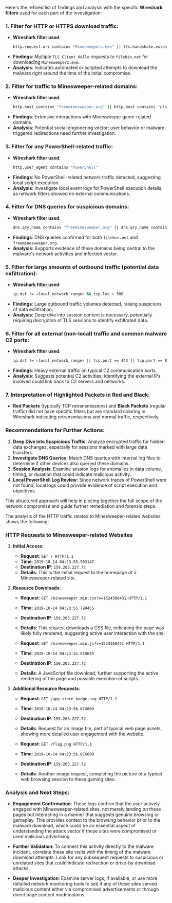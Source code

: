 Here's the refined list of findings and analysis with the specific **Wireshark filters** used for each part of the investigation:

### 1. **Filter for HTTP or HTTPS download traffic:**
   - **Wireshark filter used**:
     ```bash
     http.request.uri contains "Minesweeperz.exe" || tls.handshake.extensions_server_name contains "filebin.net"
     ```
   - **Findings**: Multiple `TLS Client Hello` requests to `filebin.net` for downloading `Minesweeperz.exe`.
   - **Analysis**: Indicates automated or scripted attempts to download the malware right around the time of the initial compromise.

### 2. **Filter for traffic to Minesweeper-related domains:**
   - **Wireshark filter used**:
     ```bash
     http.host contains "freeminesweeper.org" || http.host contains "play-minesweeper.com" || http.host contains "minesweeperonline.com"
     ```
   - **Findings**: Extensive interactions with Minesweeper game-related domains.
   - **Analysis**: Potential social engineering vector; user behavior or malware-triggered redirections need further investigation.

### 3. **Filter for any PowerShell-related traffic:**
   - **Wireshark filter used**:
     ```bash
     http.user_agent contains "PowerShell"
     ```
   - **Findings**: No PowerShell-related network traffic detected, suggesting local script execution.
   - **Analysis**: Investigate local event logs for PowerShell execution details, as network filters showed no external communications.

### 4. **Filter for DNS queries for suspicious domains:**
   - **Wireshark filter used**:
     ```bash
     dns.qry.name contains "freeminesweeper.org" || dns.qry.name contains "filebin.net"
     ```
   - **Findings**: DNS queries confirmed for both `filebin.net` and `freeminesweeper.org`.
   - **Analysis**: Supports evidence of these domains being central to the malware's network activities and infection vector.

### 5. **Filter for large amounts of outbound traffic (potential data exfiltration):**
   - **Wireshark filter used**:
     ```bash
     ip.dst != <local_network_range> && tcp.len > 500
     ```
   - **Findings**: Large outbound traffic volumes detected, raising suspicions of data exfiltration.
   - **Analysis**: Deep dive into session content is necessary, potentially requiring decryption of TLS sessions to identify exfiltrated data.

### 6. **Filter for all external (non-local) traffic and common malware C2 ports:**
   - **Wireshark filter used**:
     ```bash
     ip.dst != <local_network_range> || tcp.port == 443 || tcp.port == 80
     ```
   - **Findings**: Heavy external traffic on typical C2 communication ports.
   - **Analysis**: Suggests potential C2 activities; identifying the external IPs involved could link back to C2 servers and networks.

### 7. **Interpretation of Highlighted Packets in Red and Black:**
   - **Red Packets** (typically TCP retransmissions) and **Black Packets** (regular traffic) did not have specific filters but are standard coloring in Wireshark indicating retransmissions and normal traffic, respectively.

### Recommendations for Further Actions:
1. **Deep Dive into Suspicious Traffic**: Analyze encrypted traffic for hidden data exchanges, especially for sessions marked with large data transfers.
2. **Investigate DNS Queries**: Match DNS queries with internal log files to determine if other devices also queried these domains.
3. **Session Analysis**: Examine session logs for anomalies in data volume, timing, or duration that could indicate malicious activity.
4. **Local PowerShell Log Review**: Since network traces of PowerShell were not found, local logs could provide evidence of script execution and objectives.

This structured approach will help in piecing together the full scope of the network compromise and guide further remediation and forensic steps.

The analysis of the HTTP traffic related to Minesweeper-related websites shows the following:

### HTTP Requests to Minesweeper-related Websites
1. **Initial Access**:
   - **Request**: `GET / HTTP/1.1`
   - **Time**: `2019-10-14 04:23:55.503147`
   - **Destination IP**: `159.203.227.72`
   - **Details**: This is the initial request to the homepage of a Minesweeper-related site.

2. **Resource Downloads**:
   - **Request**: `GET /minesweeper.min.css?v=1524360431 HTTP/1.1`
   - **Time**: `2019-10-14 04:23:55.799455`
   - **Destination IP**: `159.203.227.72`
   - **Details**: This request downloads a CSS file, indicating the page was likely fully rendered, suggesting active user interaction with the site.
   
   - **Request**: `GET /minesweeper.min.js?v=1524360431 HTTP/1.1`
   - **Time**: `2019-10-14 04:23:55.810645`
   - **Destination IP**: `159.203.227.72`
   - **Details**: A JavaScript file download, further supporting the active rendering of the page and possible execution of scripts.

3. **Additional Resource Requests**:
   - **Request**: `GET /app_store_badge.svg HTTP/1.1`
   - **Time**: `2019-10-14 04:23:56.074809`
   - **Destination IP**: `159.203.227.72`
   - **Details**: Request for an image file, part of typical web page assets, showing more detailed user engagement with the website.

   - **Request**: `GET /flag.png HTTP/1.1`
   - **Time**: `2019-10-14 04:23:56.076609`
   - **Destination IP**: `159.203.227.72`
   - **Details**: Another image request, completing the picture of a typical web browsing session to these gaming sites.

### Analysis and Next Steps:
- **Engagement Confirmation**: These logs confirm that the user actively engaged with Minesweeper-related sites, not merely landing on these pages but interacting in a manner that suggests genuine browsing or gameplay. This provides context to the browsing behavior prior to the malware download, which could be an essential aspect of understanding the attack vector if these sites were compromised or used malicious advertising.
  
- **Further Validation**: To connect this activity directly to the malware incident, correlate these site visits with the timing of the malware download attempts. Look for any subsequent requests to suspicious or unrelated sites that could indicate redirection or drive-by download attacks.

- **Deeper Investigation**: Examine server logs, if available, or use more detailed network monitoring tools to see if any of these sites served malicious content either via compromised advertisements or through direct page content modifications.

